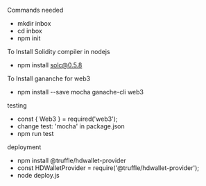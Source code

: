 Commands needed 
- mkdir inbox
- cd inbox
- npm init

To Install Solidity compiler in nodejs
- npm install solc@0.5.8

To Install gananche for web3
- npm install --save mocha ganache-cli web3

testing
- const { Web3 } = required('web3');
- change test: 'mocha' in package.json
- npm run test

deployment
- npm install @truffle/hdwallet-provider
- const HDWalletProvider = require('@truffle/hdwallet-provider');
- node deploy.js